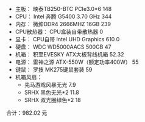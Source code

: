 * 主板： 映泰TB250-BTC PCIe3.0*6  148
* CPU： Intel 奔腾 G5400 3.70 GHz 344
* 内存： 微绅DDR4 2666MHZ 16GB 239
* CPU散热器： CPU盒装自带散热器 0
* 显卡： CPU自带 Intel UHD Graphics 610  0
* 硬盘： WDC WD5000AACS 500GB  47
* 机箱： 积至EVESKY ATX大板背线机箱  52.32
* 电源： 雷神之源 ATX-550W（额定功率400W） 55
* 键鼠： 罗技 MK275键鼠套装 59
* 机箱风扇： 
  * 先马游戏风暴无光 7.9
  * SRHX 黑色无光*2  11.8
  * SRHX 双光圈绿色*2  18

 合计：982.02 元


